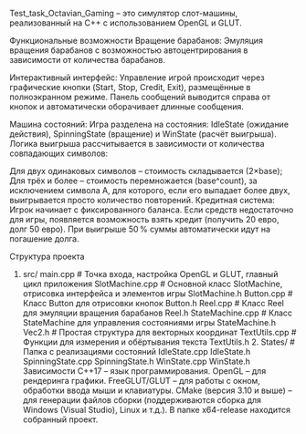 Test_task_Octavian_Gaming  – это симулятор слот-машины, реализованный на C++ с использованием OpenGL и GLUT.

Функциональные возможности
Вращение барабанов:
Эмуляция вращения барабанов с возможностью автоцентрирования в зависимости от количества барабанов.

Интерактивный интерфейс:
Управление игрой происходит через графические кнопки (Start, Stop, Credit, Exit), размещённые в полноэкранном режиме. Панель сообщений выводится справа от кнопок и автоматически оборачивает длинные сообщения.

Машина состояний:
Игра разделена на состояния: IdleState (ожидание действия), SpinningState (вращение) и WinState (расчёт выигрыша). Логика выигрыша рассчитывается в зависимости от количества совпадающих символов:

Для двух одинаковых символов – стоимость складывается (2×base);
Для трёх и более – стоимость перемножается (base^count), за исключением символа A, для которого, если его выпадает более двух, выигрывается просто количество повторений.
Кредитная система:
Игрок начинает с фиксированного баланса. Если средств недостаточно для игры, появляется возможность взять кредит (получить 20 евро, долг 50 евро). При выигрыше 50 % суммы автоматически идут на погашение долга.

Структура проекта
1. src/
    main.cpp           # Точка входа, настройка OpenGL и GLUT, главный цикл приложения
    SlotMachine.cpp    # Основной класс SlotMachine, отрисовка интерфейса и элементов игры
    SlotMachine.h
    Button.cpp         # Класс Button для отрисовки кнопок
    Button.h
    Reel.cpp           # Класс Reel для эмуляции вращения барабанов
    Reel.h
    StateMachine.cpp   # Класс StateMachine для управления состояниями игры
    StateMachine.h
    Vec2.h             # Простая структура для векторных координат
    TextUtils.cpp      # Функции для измерения и обёртывания текста
    TextUtils.h
   2. States/            # Папка с реализациями состояний
         IdleState.cpp
         IdleState.h
         SpinningState.cpp
         SpinningState.h
         WinState.cpp
         WinState.h
Зависимости
C++17 – язык программирования.
OpenGL – для рендеринга графики.
FreeGLUT/GLUT – для работы с окном, обработки ввода мыши и клавиатуры.
CMake (версия 3.10 и выше) – для генерации файлов сборки (поддерживаются сборка для Windows (Visual Studio), Linux и т.д.).
В папке x64-release находится собранный проект.
